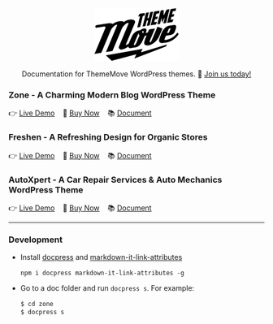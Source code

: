 <p align="center">
  <a href="https://thememove.com">
    <img alt="thememove" src="logo.png">
  </a>
</p>

<p align="center">
    Documentation for ThemeMove WordPress themes. 🚀 <a href="https://thememove.com/pricing/" target="_blank">Join us today!</a>
</p>

### Zone - A Charming Modern Blog WordPress Theme
  👉 [Live Demo](https://zone.thememove.com)&nbsp;&nbsp;&nbsp;
  🛒 [Buy Now](https://thememove.com/downloads/zone/)&nbsp;&nbsp;&nbsp;
  📚 [Document](http://document.thememove.com/zone)

### Freshen - A Refreshing Design for Organic Stores
  👉 [Live Demo](https://freshen.thememove.com)&nbsp;&nbsp;&nbsp;
  🛒 [Buy Now](https://thememove.com/downloads/freshen/)&nbsp;&nbsp;&nbsp;
  📚 [Document](http://document.thememove.com/freshen)

### AutoXpert - A Car Repair Services & Auto Mechanics WordPress Theme
  👉 [Live Demo](https://autoxpert.thememove.com)&nbsp;&nbsp;&nbsp;
  🛒 [Buy Now](https://thememove.com/downloads/autoxpert/)&nbsp;&nbsp;&nbsp;
  📚 [Document](http://document.thememove.com/autoxpert)

---
### Development

- Install [docpress](https://github.com/docpress/docpress) and [markdown-it-link-attributes](https://www.npmjs.com/package/markdown-it-link-attributes)
  
  ```
  npm i docpress markdown-it-link-attributes -g
  ```

- Go to a doc folder and run `docpress s`. For example:
  ```
  $ cd zone
  $ docpress s
  ```
